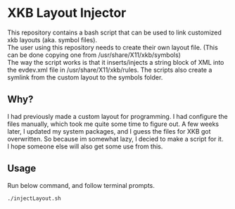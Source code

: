 # XKB Layout Injector
This repository contains a bash script that can be used to link customized xkb layouts (aka. symbol files).    
The user using this repository needs to create their own layout file. (This can be done copying one from /usr/share/X11/xkb/symbols)    
The way the script works is that it inserts/injects a string block of XML into the evdev.xml file in /usr/share/X11/xkb/rules. The scripts also create a symlink from the custom layout to the symbols folder.

## Why?
I had previously made a custom layout for programming. I had configure the files manually, which took me quite some time to figure out. A few weeks later, I updated my system packages, and I guess the files for XKB got overwritten. So because im somewhat lazy, I decied to make a script for it.    
I hope someone else will also get some use from this.    

## Usage
Run below command, and follow terminal prompts.
```
./injectLayout.sh
```
